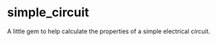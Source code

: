 simple_circuit
==============

A little gem to help calculate the properties of a simple electrical circuit.
